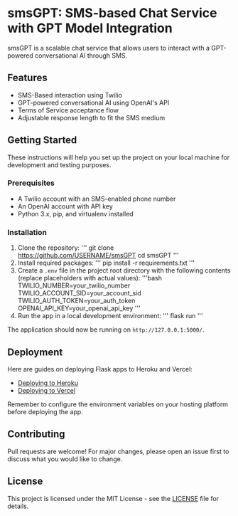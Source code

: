 # smsGPT: SMS-based Chat Service with GPT Model Integration

smsGPT is a scalable chat service that allows users to interact with a GPT-powered conversational AI through SMS.

## Features
- SMS-Based interaction using Twilio
- GPT-powered conversational AI using OpenAI's API
- Terms of Service acceptance flow
- Adjustable response length to fit the SMS medium

## Getting Started
These instructions will help you set up the project on your local machine for development and testing purposes.

### Prerequisites
- A Twilio account with an SMS-enabled phone number
- An OpenAI account with API key
- Python 3.x, pip, and virtualenv installed

### Installation
1. Clone the repository:
'''
git clone https://github.com/USERNAME/smsGPT cd smsGPT
'''
2. Install required packages:
'''
pip install -r requirements.txt
'''
3. Create a `.env` file in the project root directory with the following contents (replace placeholders with actual values):
'''bash
TWILIO_NUMBER=your_twilio_number
TWILIO_ACCOUNT_SID=your_account_sid
TWILIO_AUTH_TOKEN=your_auth_token 
OPENAI_API_KEY=your_openai_api_key
'''
4. Run the app in a local development environment:
'''
flask run
'''

The application should now be running on `http://127.0.0.1:5000/`.

## Deployment
Here are guides on deploying Flask apps to Heroku and Vercel:

- [Deploying to Heroku](https://devcenter.heroku.com/articles/getting-started-with-python)
- [Deploying to Vercel](https://vercel.com/docs/platform/deployments)

Remember to configure the environment variables on your hosting platform before deploying the app.

## Contributing
Pull requests are welcome! For major changes, please open an issue first to discuss what you would like to change.

## License
This project is licensed under the MIT License - see the [LICENSE](LICENSE) file for details.
